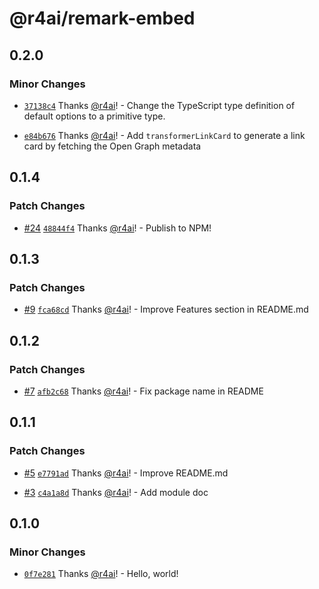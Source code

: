 # @r4ai/remark-embed

## 0.2.0

### Minor Changes

- [`37138c4`](https://github.com/r4ai/remark-embed/commit/37138c4f3182822520c92922654bce5c33240b60) Thanks [@r4ai](https://github.com/r4ai)! - Change the TypeScript type definition of default options to a primitive type.

- [`e84b676`](https://github.com/r4ai/remark-embed/commit/e84b676485b6cb1dde9635dc2be4ef3182a5b732) Thanks [@r4ai](https://github.com/r4ai)! - Add `transformerLinkCard` to generate a link card by fetching the Open Graph metadata

## 0.1.4

### Patch Changes

- [#24](https://github.com/r4ai/remark-embed/pull/24) [`48844f4`](https://github.com/r4ai/remark-embed/commit/48844f4247ccaf921dd9c680c3d06bf01880660c) Thanks [@r4ai](https://github.com/r4ai)! - Publish to NPM!

## 0.1.3

### Patch Changes

- [#9](https://github.com/r4ai/remark-embed/pull/9) [`fca68cd`](https://github.com/r4ai/remark-embed/commit/fca68cd7abf866a46a978539686122490823f641) Thanks [@r4ai](https://github.com/r4ai)! - Improve Features section in README.md

## 0.1.2

### Patch Changes

- [#7](https://github.com/r4ai/remark-embed/pull/7) [`afb2c68`](https://github.com/r4ai/remark-embed/commit/afb2c688dbdd9290835626020227b5e2af6219b3) Thanks [@r4ai](https://github.com/r4ai)! - Fix package name in README

## 0.1.1

### Patch Changes

- [#5](https://github.com/r4ai/remark-embed/pull/5) [`e7791ad`](https://github.com/r4ai/remark-embed/commit/e7791add6216688ac191cc39b7b3535c2c4daf79) Thanks [@r4ai](https://github.com/r4ai)! - Improve README.md

- [#3](https://github.com/r4ai/remark-embed/pull/3) [`c4a1a8d`](https://github.com/r4ai/remark-embed/commit/c4a1a8da178ed7a6124b9a98581ca74b5c243aea) Thanks [@r4ai](https://github.com/r4ai)! - Add module doc

## 0.1.0

### Minor Changes

- [`0f7e281`](https://github.com/r4ai/remark-embed/commit/0f7e28159071fdab3f083a3bba5cc472a97731aa) Thanks [@r4ai](https://github.com/r4ai)! - Hello, world!
